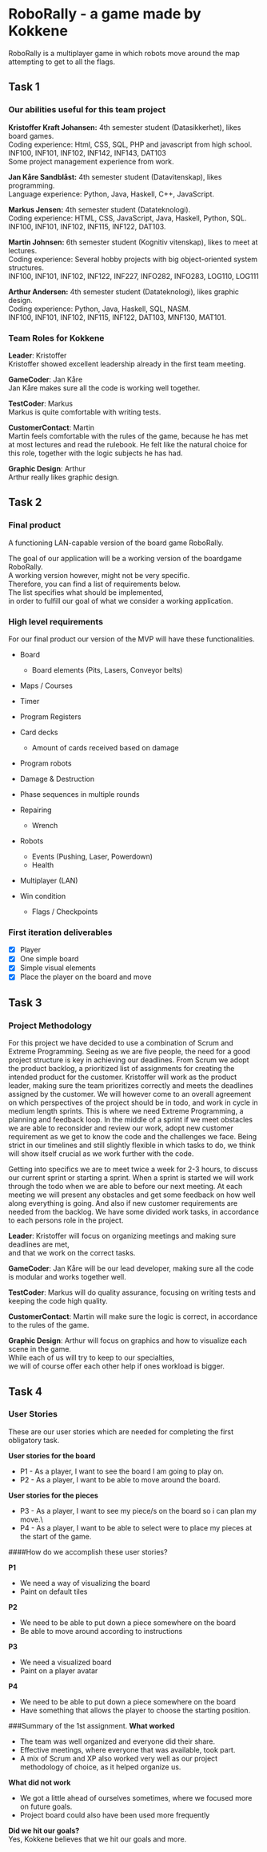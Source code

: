 # RoboRally - a game made by Kokkene
RoboRally is a multiplayer game in which robots move around the map attempting to get to all the flags. 

## Task 1
### Our abilities useful for this team project
**Kristoffer Kraft Johansen:** 4th semester student (Datasikkerhet), likes board games.\
Coding experience: Html, CSS, SQL, PHP and javascript from high school.\
INF100, INF101, INF102, INF142, INF143, DAT103\
Some project management experience from work.

**Jan Kåre Sandblåst:** 4th semester student (Datavitenskap), likes programming. \
Language experience: Python, Java, Haskell, C++, JavaScript. 

**Markus Jensen:** 4th semester student (Datateknologi).\
Coding experience: HTML, CSS, JavaScript, Java, Haskell, Python, SQL.\
INF100, INF101, INF102, INF115, INF122, DAT103.

**Martin Johnsen:** 6th semester student (Kognitiv vitenskap), likes to meet at lectures.\
Coding experience: Several hobby projects with big object-oriented system structures.\
INF100, INF101, INF102, INF122, INF227, INFO282, INFO283, LOG110, LOG111

**Arthur Andersen:** 4th semester student (Datateknologi), likes graphic design.\
Coding experience: Python, Java, Haskell, SQL, NASM.\
INF100, INF101, INF102, INF115, INF122, DAT103, MNF130, MAT101. 

### Team Roles for **Kokkene** 
**Leader**: Kristoffer\
Kristoffer showed excellent leadership already in the first team meeting.

**GameCoder**: Jan Kåre\
Jan Kåre makes sure all the code is working well together.

**TestCoder**: Markus\
Markus is quite comfortable with writing tests.

**CustomerContact**: Martin\
Martin feels comfortable with the rules of the game, because he has met\
at most lectures and read the rulebook. He felt like the natural choice for\
this role, together with the logic subjects he has had.

**Graphic Design**: Arthur\
Arthur really likes graphic design.

## Task 2
### Final product
A functioning LAN-capable version of the board game RoboRally. 

The goal of our application will be a working version of the boardgame RoboRally. \
A working version however, might not be very specific. \
Therefore, you can find a list of requirements below. \
The list specifies what should be implemented, \
in order to fulfill our goal of what we consider a working application.

### High level requirements
For our final product our version of the MVP will have these functionalities.

-   Board
    -   Board elements (Pits, Lasers, Conveyor belts)
   
-   Maps / Courses

-   Timer

-   Program Registers

-   Card decks
    -   Amount of cards received based on damage
  
-   Program robots

-   Damage & Destruction

-   Phase sequences in multiple rounds

-   Repairing
    -   Wrench
    
-   Robots
    -   Events (Pushing, Laser, Powerdown)
    -   Health

-   Multiplayer (LAN)

-   Win condition
    -   Flags / Checkpoints

### First iteration deliverables
-   [x] Player
-   [x] One simple board
-   [x] Simple visual elements
-   [x] Place the player on the board and move

## Task 3 
### Project Methodology 
For this project we have decided to use a combination of Scrum and Extreme Programming. Seeing as we are five people,
the need for a good project structure is key in achieving our deadlines. From Scrum we adopt the product backlog, a prioritized 
list of assignments for creating the intended product for the customer. Kristoffer will work as the product leader, making sure
the team prioritizes correctly and meets the deadlines assigned by the customer. We will however come to an overall agreement
on which perspectives of the project should be in todo, and work in cycle in medium length sprints.
This is where we need Extreme Programming, a planning and feedback loop. In the middle of a sprint if we meet obstacles
we are able to reconsider and review our work, adopt new customer requirement as we get to know the code and the challenges we 
face. Being strict in our timelines and still slightly flexible in which tasks to do, we think will show itself crucial as we work 
further with the code. 

Getting into specifics we are to meet twice a week for 2-3 hours, to discuss our current sprint or starting a sprint. When a sprint
is started we will work through the todo when we are able to before our next meeting. At each meeting we will present any obstacles
and get some feedback on how well along everything is going. And also if new customer requirements are needed from the backlog.
We have some divided work tasks, in accordance to each persons role in the project.

**Leader**: Kristoffer will focus on organizing meetings and making sure deadlines are met,\
and that we work on the correct tasks.

**GameCoder**: Jan Kåre will be our lead developer, making sure all the code is modular and works together well.

**TestCoder**: Markus will do quality assurance, focusing on writing tests and keeping the code high quality.

**CustomerContact**: Martin will make sure the logic is correct, in accordance to the rules of the game.

**Graphic Design**: Arthur will focus on graphics and how to visualize each scene in the game.\
While each of us will try to keep to our specialties,\
we will of course offer each other help if ones workload is bigger.

## Task 4 
### User Stories
These are our user stories which are needed for completing the first obligatory task.

**User stories for the board**

-   P1 - As a player, I want to see the board I am going to play on.
-   P2 - As a player, I want to be able to move around the board.

**User stories for the pieces**
-   P3 - As a player, I want to see my piece/s on the board so i can plan my move.\
-   P4 - As a player, I want to be able to select were to place my pieces at the start of the game.

####How do we accomplish these user stories?

**P1**
-   We need a way of visualizing the board
-   Paint on default tiles

**P2**
-   We need to be able to put down a piece somewhere on the board
-   Be able to move around according to instructions

**P3**
-   We need a visualized board
-   Paint on a player avatar

**P4**
-   We need to be able to put down a piece somewhere on the board
-   Have something that allows the player to choose the starting position.

###Summary of the 1st assignment.
**What worked**
-   The team was well organized and everyone did their share.
-   Effective meetings, where everyone that was available, took part.
-   A mix of Scrum and XP also worked very well as our project methodology of choice, as it helped organize us.

**What did not work**
-   We got a little ahead of ourselves sometimes, where we focused more on future goals.
-   Project board could also have been used more frequently
    
**Did we hit our goals?**\
Yes, Kokkene believes that we hit our goals and more.
